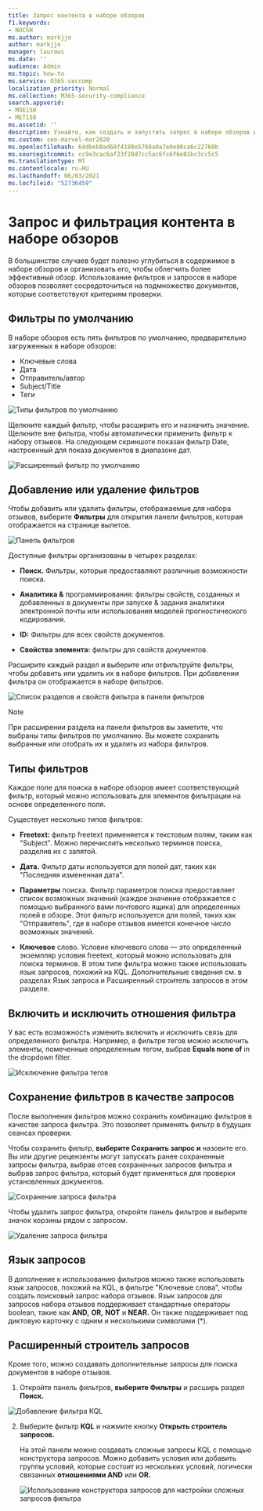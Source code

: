 ```yaml
---
title: Запрос контента в наборе обзоров
f1.keywords:
- NOCSH
ms.author: markjjo
author: markjjo
manager: laurawi
ms.date: ''
audience: Admin
ms.topic: how-to
ms.service: O365-seccomp
localization_priority: Normal
ms.collection: M365-security-compliance
search.appverid:
- MOE150
- MET150
ms.assetid: ''
description: Узнайте, как создать и запустить запрос в наборе обзоров для организации контента для более эффективного рассмотрения в Advanced eDiscovery случае.
ms.custom: seo-marvel-mar2020
ms.openlocfilehash: 64dbeb8ad68f4188e5768a0a7e0e80ca6c22760b
ms.sourcegitcommit: cc9e3cac6af23f20d7cc5ac6fc6f6e01bc3cc5c5
ms.translationtype: MT
ms.contentlocale: ru-RU
ms.lasthandoff: 06/03/2021
ms.locfileid: "52736459"
---
```

# <a name="query-and-filter-content-in-a-review-set"></a>Запрос и фильтрация контента в наборе обзоров

В большинстве случаев будет полезно углубиться в содержимое в наборе обзоров и организовать его, чтобы облегчить более эффективный обзор. Использование фильтров и запросов в наборе обзоров позволяет сосредоточиться на подмножество документов, которые соответствуют критериям проверки.

## <a name="default-filters"></a>Фильтры по умолчанию

В наборе обзоров есть пять фильтров по умолчанию, предварительно загруженных в наборе обзоров:

- Ключевые слова
- Дата
- Отправитель/автор
- Subject/Title
- Теги

![Типы фильтров по умолчанию](../media/DefaultFilterTypes.png)

Щелкните каждый фильтр, чтобы расширить его и назначить значение. Щелкните вне фильтра, чтобы автоматически применить фильтр к набору отзывов. На следующем скриншоте показан фильтр Date, настроенный для показа документов в диапазоне дат.

![Расширенный фильтр по умолчанию](../media/ExpandedFilter.png)

## <a name="add-or-remove-filters"></a>Добавление или удаление фильтров

Чтобы добавить или удалить фильтры, отображаемые для набора отзывов, выберите **Фильтры** для открытия панели фильтров, которая отображается на странице вылетов. 

![Панель фильтров](../media/FilterPanel.png)

Доступные фильтры организованы в четырех разделах:

- **Поиск.** Фильтры, которые предоставляют различные возможности поиска.

- **Аналитика &** программирования: фильтры свойств, созданных и добавленных в документы  при запуске & задания аналитики электронной почты или использования моделей прогностического кодирования.

- **ID:** Фильтры для всех свойств документов.

- **Свойства элемента:** фильтры для свойств документов. 

Расширите каждый раздел и выберите или отфильтруйте фильтры, чтобы добавить или удалить их в наборе фильтров. При добавлении фильтра он отображается в наборе фильтров. 

![Список разделов и свойств фильтра в панели фильтров](../media/FilterPanel2.png)

> [!NOTE]
> При расширении раздела на панели фильтров вы заметите, что выбраны типы фильтров по умолчанию. Вы можете сохранить выбранные или отобрать их и удалить из набора фильтров. 

## <a name="filter-types"></a>Типы фильтров

Каждое поле для поиска в наборе обзоров имеет соответствующий фильтр, который можно использовать для элементов фильтрации на основе определенного поля.

Существует несколько типов фильтров:

- **Freetext:** фильтр freetext применяется к текстовым полям, таким как "Subject". Можно перечислить несколько терминов поиска, разделив их с запятой.

- **Дата.** Фильтр даты используется для полей дат, таких как "Последняя измененная дата".

- **Параметры** поиска. Фильтр параметров поиска предоставляет список возможных значений (каждое значение отображается с помощью выбранного вами почтового ящика) для определенных полей в обзоре. Этот фильтр используется для полей, таких как "Отправитель", где в наборе отзывов имеется конечное число возможных значений.

- **Ключевое** слово. Условие ключевого слова — это определенный экземпляр условия freetext, который можно использовать для поиска терминов. В этом типе фильтра можно также использовать язык запросов, похожий на KQL. Дополнительные сведения см. в разделах Язык запроса и Расширенный строитель запросов в этом разделе.

## <a name="include-and-exclude-filter-relationships"></a>Включить и исключить отношения фильтра

У вас есть возможность изменить включить и исключить связь для определенного фильтра. Например, в фильтре тегов можно исключить элементы, помеченные определенным тегом, выбрав **Equals none of** in the dropdown filter. 

![Исключение фильтра тегов](../media/TagFilterExclude.png)

## <a name="save-filters-as-queries"></a>Сохранение фильтров в качестве запросов

После выполнения фильтров можно сохранить комбинацию фильтров в качестве запроса фильтра. Это позволяет применять фильтр в будущих сеансах проверки.

Чтобы сохранить фильтр, **выберите Сохранить запрос и** назовите его. Вы или другие рецензенты могут запускать ранее  сохраненные запросы фильтра, выбрав отсев сохраненных запросов фильтра и выбрав запрос фильтра, который будет применяться для проверки установленных документов. 

![Сохранение запроса фильтра](../media/SaveFilterQuery.png)

Чтобы удалить запрос фильтра, откройте панель фильтров и выберите значок корзины рядом с запросом.

![Удаление запроса фильтра](../media/DeleteFilterQuery.png)

## <a name="query-language"></a>Язык запросов

В дополнение к использованию фильтров можно также использовать язык запросов, похожий на KQL, в фильтре "Ключевые слова", чтобы создать поисковый запрос набора отзывов. Язык запросов для запросов набора отзывов поддерживает стандартные операторы boolean, такие как **AND,** **OR,** **NOT** и **NEAR.** Он также поддерживает под диктовую карточку с одним и несколькими символами (*).

## <a name="advanced-query-builder"></a>Расширенный строитель запросов

Кроме того, можно создавать дополнительные запросы для поиска документов в наборе отзывов.

1. Откройте панель фильтров, **выберите Фильтры** и расширь раздел **Поиск.**

  ![Добавление фильтра KQL](../media/AddKQLFilter.png)

2. Выберите фильтр **KQL** и нажмите кнопку **Открыть строитель запросов.**

   На этой панели можно создавать сложные запросы KQL с помощью конструктора запросов. Можно добавить условия или добавить группы условий, которые состоит из нескольких условий, логически связанных **отношениями AND** или **OR.**

   ![Использование конструктора запросов для настройки сложных запросов фильтра](../media/ComplexQuery.png)

